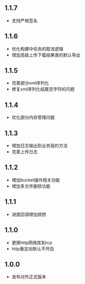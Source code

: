 ## 1.1.7
- 支持严格签名

## 1.1.6
- 优化构建中任务的取消逻辑
- 增加高级上传下载结果类的默认导出

## 1.1.5
- 完善部分xml序列化
- 修复xml序列化结尾空字符的问题

## 1.1.4
- 优化部分内存管理问题

## 1.1.3
- 增加日志输出到业务层的方法
- 完善上传日志

## 1.1.2
- 增加bucket操作相关功能
- 增加多文件删除功能

## 1.1.1
- 进度回调增加频控

## 1.1.0
- 更换http网络库到rcp
- http重定向默认不开启

## 1.0.0
- 发布对外正式版本